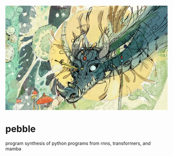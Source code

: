 ![alt text](https://github.com/hilalmufti/pebble/blob/main/pebble.jpeg)

# pebble

program synthesis of python programs from rnns, transformers, and mamba
